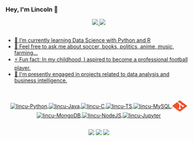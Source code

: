 ### Hey, I'm Lincoln 👋

<div align="center">
  <a href="https://github.com/sirlincu">
<!--   <img height="150" src="https://github-readme-stats.vercel.app/api?username=sirlincu&theme=dark&show_icons=true&count_private=true"> -->
  <img height="150em" src="https://github-readme-stats-git-masterrstaa-rickstaa.vercel.app/api?username=sirlincu&show_icons=true&theme=dark&include_all_commits=true&count_private=true"/>
  <img height="150em" src="https://github-readme-stats-git-masterrstaa-rickstaa.vercel.app/api/top-langs/?username=sirlincu&hide=html,css,mustache&exclude_repo=bootcamp-data-science,confusion-matrix-metrics-comparison,ignorancia-zero&layout=compact&langs_count=6&theme=dark"/>
<!--   <img width="100%"  src="https://github-profile-trophy.vercel.app/?username=sirlincu&theme=dark&no-bg=true&no-frame=false&column=7"> -->
<!--   <img height="150em" src="https://github-profile-trophy.vercel.app/?username=sirlincu&layout=compact&langs_count=12&theme=dark"/> -->
</div> 
    
##

- 🌱 I’m currently learning Data Science with Python and R
- 💬 Feel free to ask me about soccer, books, politics, anime, music, farming...
- ⚡ Fun fact: In my childhood, I aspired to become a professional football player.
- 🔭 I'm presently engaged in projects related to data analysis and business intelligence.
<!-- - 📫 How to reach me: ... -->
  
## 

<div style="display: inline_block" align="center"><br>
  <img align="center" alt="lincu-Python" height="30" width="40" src="https://cdn.jsdelivr.net/gh/devicons/devicon/icons/python/python-original.svg" />
  <img align="center" alt="lincu-Java" height="30" width="40" src="https://cdn.jsdelivr.net/gh/devicons/devicon/icons/java/java-original.svg" />
  <img align="center" alt="lincu-C" height="30" width="40" src="https://cdn.jsdelivr.net/gh/devicons/devicon/icons/c/c-original.svg" />
  <img align="center" alt="lincu-TS" height="30" width="40" src="https://cdn.jsdelivr.net/gh/devicons/devicon/icons/typescript/typescript-original.svg" /> 
  <img align="center" alt="lincu-MySQL" height="30" width="40" src="https://cdn.jsdelivr.net/gh/devicons/devicon/icons/mysql/mysql-original.svg" />
  <img align="center" alt="lincu-Git" height="30" width="40" src="https://raw.githubusercontent.com/devicons/devicon/master/icons/git/git-original.svg">
  <img align="center" alt="lincu-MongoDB" height="30" width="40" src="https://cdn.jsdelivr.net/gh/devicons/devicon/icons/mongodb/mongodb-original.svg" />
  <img align="center" alt="lincu-NodeJS" height="30" width="40" src="https://cdn.jsdelivr.net/gh/devicons/devicon/icons/nodejs/nodejs-original.svg" />
  <img align="center" alt="lincu-Jupyter" height="30" width="40" src="https://cdn.jsdelivr.net/gh/devicons/devicon/icons/jupyter/jupyter-original-wordmark.svg" />
  <!-- <img align="center" alt="lincu-HTML" height="30" width="40" src="https://raw.githubusercontent.com/devicons/devicon/master/icons/html5/html5-original.svg"> 
       <img align="center" alt="lincu-Js" height="30" width="40" src="https://raw.githubusercontent.com/devicons/devicon/master/icons/javascript/javascript-plain.svg"> 
       <img align="center" alt="lincu-Redis" height="30" width="40" src="https://cdn.jsdelivr.net/gh/devicons/devicon/icons/redis/redis-original.svg" /> -->      
  <!-- DEVICONS -->
</div>

## 

<div align="center">
  <a href="https://instagram.com/lincu290" target="_blank"><img src="https://img.shields.io/badge/-Instagram-%23E4405F?style=for-the-badge&logo=instagram&logoColor=white" target="_blank"></a>
  <a href="mailto:lincoln.reboucas@aluno.ufop.edu.br"><img src="https://img.shields.io/badge/-Gmail-%23333?style=for-the-badge&logo=gmail&logoColor=white" target="_blank"></a>
  <a href="https://www.linkedin.com/in/lincoln-reboucas" target="_blank"><img src="https://img.shields.io/badge/-LinkedIn-%230077B5?style=for-the-badge&logo=linkedin&logoColor=white" target="_blank"></a> 
</div>

<!--  ![Snake animation](https://github.com/sirlincu/sirlincu/blob/output/github-contribution-grid-snake.svg) -->

